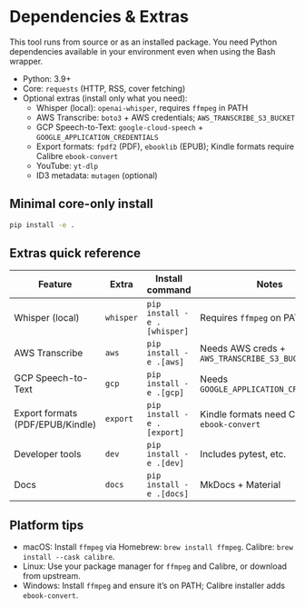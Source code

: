 # Dependencies & Extras

This tool runs from source or as an installed package. You need Python
dependencies available in your environment even when using the Bash wrapper.

- Python: 3.9+
- Core: `requests` (HTTP, RSS, cover fetching)
- Optional extras (install only what you need):
  - Whisper (local): `openai-whisper`, requires `ffmpeg` in PATH
  - AWS Transcribe: `boto3` + AWS credentials; `AWS_TRANSCRIBE_S3_BUCKET`
  - GCP Speech-to-Text: `google-cloud-speech` + `GOOGLE_APPLICATION_CREDENTIALS`
  - Export formats: `fpdf2` (PDF), `ebooklib` (EPUB); Kindle formats require Calibre `ebook-convert`
  - YouTube: `yt-dlp`
  - ID3 metadata: `mutagen` (optional)

## Minimal core-only install

```bash
pip install -e .
```

## Extras quick reference

| Feature | Extra | Install command | Notes |
|---|---|---|---|
| Whisper (local) | `whisper` | `pip install -e .[whisper]` | Requires `ffmpeg` on PATH |
| AWS Transcribe | `aws` | `pip install -e .[aws]` | Needs AWS creds + `AWS_TRANSCRIBE_S3_BUCKET` |
| GCP Speech-to-Text | `gcp` | `pip install -e .[gcp]` | Needs `GOOGLE_APPLICATION_CREDENTIALS` |
| Export formats (PDF/EPUB/Kindle) | `export` | `pip install -e .[export]` | Kindle formats need Calibre `ebook-convert` |
| Developer tools | `dev` | `pip install -e .[dev]` | Includes pytest, etc. |
| Docs | `docs` | `pip install -e .[docs]` | MkDocs + Material |

## Platform tips

- macOS: Install `ffmpeg` via Homebrew: `brew install ffmpeg`. Calibre: `brew install --cask calibre`.
- Linux: Use your package manager for `ffmpeg` and Calibre, or download from upstream.
- Windows: Install `ffmpeg` and ensure it’s on PATH; Calibre installer adds `ebook-convert`.
